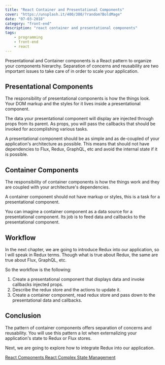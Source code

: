 ```yaml
---
title: "React Container and Presentational Components"
cover: "https://unsplash.it/400/300/?random?BoldMage"
date: "07-03-2018"
category: "front-end"
description: "react container and presentational components"
tags:
    - programming
    - front-end
    - react
---
```


Presentational and Container components is a React pattern to organize your components hierarchy. Separation of concerns and reusability are two important issues to take care of in order to scale your application.

## Presentational Components

The responsibility of presentational components is how the things look. Your DOM markup and the styles for it lives inside a presentational component.

The data your presentational component will display are injected through props from its parent. As props, you will pass the callbacks that should be invoked for accomplishing various tasks.

A presentational component should be as simple and as de-coupled of your application's architecture as possible. This means that should not have dependencies to Flux, Redux, GraphQL, etc and avoid the internal state if it is possible.

## Container Components

The responsibility of container components is how the things work and they are coupled with your architecture's dependencies.

A container component should not have markup or styles, this is a task for a presentational component.

You can imagine a container component as a data source for a presentational component. Its job is to feed data and callbacks to the presentational component.

## Workflow

In the next chapter, we are going to introduce Redux into our application, so I will speak in Redux terms. Though what is true about Redux, the same are true about Flux, GraphQL, etc.

So the workflow is the following:

1. Create a presentational component that displays data and invoke callbacks injected props.
2. Describe the redux store and the actions to update it.
3. Create a container component, read redux store and pass down to the presentational data and callbacks.

## Conclusion

The pattern of container components offers separation of concerns and reusability. You will use this pattern a lot when externalizing your application's state to Redux or Flux stores.

Next, we are going to explore how to integrate Redux into our application.

<div class="post-btns-container">
<a class="btn-flatmaterial" href="/react-components">
  <i class="fas fa-angle-left"></i>
  React Components
</a>
<a class="btn-material next-btn" href="/react-complex-state-management">
  React Complex State Management
  <i class="fas fa-angle-right"></i>
</a>
</div>
